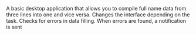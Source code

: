 A basic desktop application that allows you to compile full name data from three lines into one and vice versa. Changes the interface depending on the task. Checks for errors in data filling. When errors are found, a notification is sent
